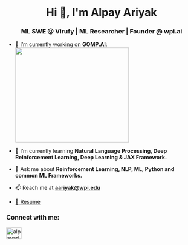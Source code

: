 <h1 align="center">Hi 👋, I'm Alpay Ariyak</h1>
<h3 align="center">ML SWE @ Virufy | ML Researcher | Founder @ wpi.ai</h3>

- 🔭 I’m currently working on
  __GOMP.AI__:    
  <img src="https://user-images.githubusercontent.com/98838263/205676848-15655325-d666-4087-95dc-1bb22358862b.png" width="300" height="250" />

- 🌱 I’m currently learning **Natural Language Processing, Deep Reinforcement Learning, Deep Learning & JAX Framework.**

- 💬 Ask me about **Reinforcement Learning, NLP, ML, Python and common ML Frameworks.**

- 📫 Reach me at **aariyak@wpi.edu**

- [📄 Resume](https://github.com/alpayariyak/alpayariyak/files/10155535/aariyakresume.pdf)

<h3 align="left">Connect with me:</h3>
<p align="left">
<a href="https://linkedin.com/in/alpayariyak" target="blank"><img align="center" src="https://raw.githubusercontent.com/rahuldkjain/github-profile-readme-generator/master/src/images/icons/Social/linked-in-alt.svg" alt="alpayariyak" height="30" width="40" /></a>
</p>
